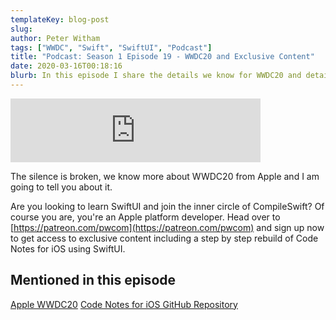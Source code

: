 ```yaml
---
templateKey: blog-post
slug: 
author: Peter Witham
tags: ["WWDC", "Swift", "SwiftUI", "Podcast"]
title: "Podcast: Season 1 Episode 19 - WWDC20 and Exclusive Content"
date: 2020-03-16T00:18:16
blurb: In this episode I share the details we know for WWDC20 and details on exclusive CompileSwift content.
---
```

<iframe src="https://anchor.fm/compileswift/embed/episodes/WWDC-20-and-Exclusive-Patreon-Content-ebiek1" height="102px" width="400px" frameborder="0" scrolling="no"></iframe>

The silence is broken, we know more about WWDC20 from Apple and I am going to tell you about it.

Are you looking to learn SwiftUI and join the inner circle of CompileSwift? Of course you are, you're an Apple platform developer. Head over to [https://patreon.com/pwcom](https://patreon.com/pwcom) and sign up now to get access to exclusive content including a step by step rebuild of Code Notes for iOS using SwiftUI.

## Mentioned in this episode
[Apple WWDC20](https://developer.apple.com/wwdc20)
[Code Notes for iOS GitHub Repository](https://github.com/GrfxGuru/CodeNotesForiOS)
